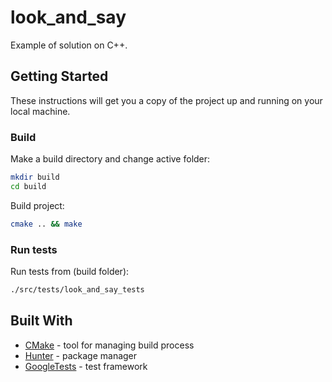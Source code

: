# look_and_say

Example of solution on C++.

## Getting Started

These instructions will get you a copy of the project up and running on your local machine.

### Build

Make a build directory and change active folder:
```bash
mkdir build
cd build
```

Build project:
```bash
cmake .. && make
```

### Run tests

Run tests from (build folder):
```bash
./src/tests/look_and_say_tests
```

## Built With

* [CMake](https://cmake.org/) - tool for managing build process
* [Hunter](https://github.com/cpp-pm/hunter) - package manager
* [GoogleTests](https://github.com/google/googletest) - test framework
